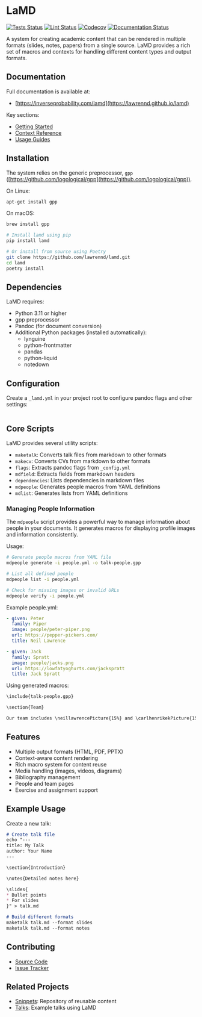 # LaMD

<p align="left">
  <a href="https://github.com/lawrennd/lamd/actions/workflows/python-tests.yml"><img alt="Tests Status" src="https://github.com/lawrennd/lamd/workflows/Python%20Tests/badge.svg"></a>
  <a href="https://github.com/lawrennd/lamd/actions/workflows/lint.yml"><img alt="Lint Status" src="https://github.com/lawrennd/lamd/workflows/Lint/badge.svg"></a>
  <a href="https://codecov.io/gh/lawrennd/lamd"><img alt="Codecov" src="https://codecov.io/gh/lawrennd/lamd/branch/main/graph/badge.svg"></a>
  <a href="https://lawrennd.github.io/lamd"><img alt="Documentation Status" src="https://github.com/lawrennd/lamd/workflows/documentation/badge.svg"></a>
</p>

A system for creating academic content that can be rendered in multiple formats (slides, notes, papers) from a single source. LaMD provides a rich set of macros and contexts for handling different content types and output formats.

## Documentation

Full documentation is available at:
- [https://inverseprobability.com/lamd](https://lawrennd.github.io/lamd)

Key sections:
- [Getting Started](https://https://inverseprobability.com/lamd/intro/installation.html)
- [Context Reference](https://inverseprobability.com/lamd/contexts/)
- [Usage Guides](https://inverseprobability.com/lamd/guides/)

## Installation

The system relies on the generic preprocessor, `gpp` ([https://github.com/logological/gpp](https://github.com/logological/gpp)).

On Linux:
```bash
apt-get install gpp
```

On macOS:
```bash
brew install gpp
```

```bash
# Install lamd using pip
pip install lamd

# Or install from source using Poetry
git clone https://github.com/lawrennd/lamd.git
cd lamd
poetry install
```

## Dependencies

LaMD requires:
- Python 3.11 or higher
- gpp preprocessor
- Pandoc (for document conversion)
- Additional Python packages (installed automatically):
  - lynguine
  - python-frontmatter
  - pandas
  - python-liquid
  - notedown

## Configuration

Create a `_lamd.yml` in your project root to configure pandoc flags and other settings:

```yaml
```


## Core Scripts

LaMD provides several utility scripts:

* `maketalk`: Converts talk files from markdown to other formats
* `makecv`: Converts CVs from markdown to other formats
* `flags`: Extracts pandoc flags from `_config.yml`
* `mdfield`: Extracts fields from markdown headers
* `dependencies`: Lists dependencies in markdown files
* `mdpeople`: Generates people macros from YAML definitions
* `mdlist`: Generates lists from YAML definitions

### Managing People Information

The `mdpeople` script provides a powerful way to manage information about people in your documents. It generates macros for displaying profile images and information consistently.

Usage:
```bash
# Generate people macros from YAML file
mdpeople generate -i people.yml -o talk-people.gpp

# List all defined people
mdpeople list -i people.yml

# Check for missing images or invalid URLs
mdpeople verify -i people.yml
```

Example people.yml:
```yaml
- given: Peter
  family: Piper
  image: people/peter-piper.png
  url: https://pepper-pickers.com/
  title: Neil Lawrence

- given: Jack
  family: Spratt
  image: people/jacks.png
  url: https://lowfatyoghurts.com/jackspratt
  title: Jack Spratt
```

Using generated macros:
```markdown
\include{talk-people.gpp}

\section{Team}

Our team includes \neillawrencePicture{15%} and \carlhenrikekPicture{15%}
```

## Features

- Multiple output formats (HTML, PDF, PPTX)
- Context-aware content rendering
- Rich macro system for content reuse
- Media handling (images, videos, diagrams)
- Bibliography management
- People and team pages
- Exercise and assignment support

## Example Usage

Create a new talk:
```markdown
# Create talk file
echo "---
title: My Talk
author: Your Name
---

\section{Introduction}

\notes{Detailed notes here}

\slides{
* Bullet points
* For slides
}" > talk.md

# Build different formats
maketalk talk.md --format slides
maketalk talk.md --format notes
```

## Contributing

- [Source Code](https://github.com/lawrennd/lamd)
- [Issue Tracker](https://github.com/lawrennd/lamd/issues)


## Related Projects

- [Snippets](https://github.com/lawrennd/snippets): Repository of reusable content
- [Talks](https://github.com/lawrennd/talks): Example talks using LaMD

